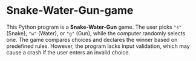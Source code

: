 # Snake-Water-Gun-game
This Python program is a **Snake-Water-Gun** game. The user picks `"s"` (Snake), `"w"` (Water), or `"g"` (Gun), while the computer randomly selects one. The game compares choices and declares the winner based on predefined rules. However, the program lacks input validation, which may cause a crash if the user enters an invalid choice.
